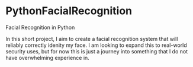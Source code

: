 # PythonFacialRecognition
Facial Recognition in Python

In this short project, I aim to create a facial recognition system that will reliably correctly idenity my face. I am looking to expand this to real-world security uses, but for now this is just a journey into something that I do not have overwhelming experience in.